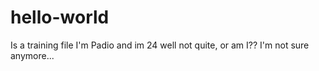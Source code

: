 # hello-world
Is a training file
I'm Padio and im 24 well not quite, or am I?? I'm not sure anymore...
